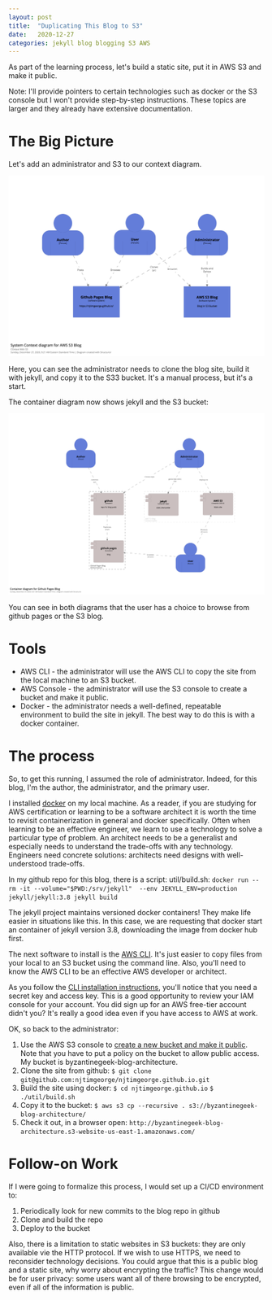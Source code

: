 ```yaml
---
layout: post
title:  "Duplicating This Blog to S3"
date:   2020-12-27
categories: jekyll blog blogging S3 AWS
---
```


As part of the learning process, let's build a static site, put 
it in AWS S3 and make it public.

Note: I'll provide pointers to certain technologies such as 
docker or the S3 console but I won't provide step-by-step
instructions. These topics are larger and they already have
extensive documentation.

# The Big Picture

Let's add an administrator and S3 to our context diagram.

![blog context diagram](/images/2020/12/structurizr-61862-S3Context.png)

Here, you can see the administrator needs to clone the blog site, build it with 
jekyll, and copy it to the S33 bucket. It's a manual process, but it's a start.

The container diagram now shows jekyll and the S3 bucket:

![blog container diagram](images/2020/12/structurizr-61862-S3Container.png)

You can see in both diagrams that the user has a choice to browse from github
pages or the S3 blog.

# Tools

- AWS CLI - the administrator will use the AWS CLI to copy the site from the local machine to an S3 bucket.
- AWS Console - the administrator will use the S3 console to create a bucket and make it public.
- Docker - the administrator needs a well-defined, repeatable environment to build the site in jekyll. The best way to do this is with a docker container.

# The process

So, to get this running, I assumed the role of administrator. Indeed, for this 
blog, I'm the author, the administrator, and the primary user. 

I installed [docker](https://www.docker.com/) on my local machine. As a reader,
if you are studying for AWS certification or learning to be a software architect
it is worth the time to revisit containerization in general and docker 
specifically. Often when learning to be an effective engineer, we learn to use
a technology to solve a particular type of problem. An architect needs to be a 
generalist and especially needs to understand the trade-offs with any
technology. Engineers need concrete solutions: architects need designs with 
well-understood trade-offs.

In my github repo for this blog, there is a script: util/build.sh:
`docker run --rm -it --volume="$PWD:/srv/jekyll"  --env JEKYLL_ENV=production jekyll/jekyll:3.8 jekyll build`

The jekyll project maintains versioned docker containers! They make life 
easier in situations like this. In this case, we are requesting that docker
start an container of jekyll version 3.8, downloading the image from docker hub
first.

The next software to install is the [AWS CLI](https://aws.amazon.com/cli/). 
It's just easier to copy files from your local to an S3 bucket using 
the command line. Also, you'll need to know the AWS CLI to be an effective 
AWS developer or architect. 

As you follow the [CLI installation instructions](https://docs.aws.amazon.com/cli/latest/userguide/cli-chap-install.html), you'll notice that you need a 
secret key and access key. This is a good opportunity to review your IAM 
console for your account. You did sign up for an AWS free-tier account
didn't you? It's really a good idea even if you have access to AWS at work.

OK, so back to the administrator:

1. Use the AWS S3 console to [create a new bucket and make it public](https://docs.aws.amazon.com/AmazonS3/latest/user-guide/static-website-hosting.html).
Note that you have to put a policy on the bucket to allow public access. My bucket is byzantinegeek-blog-architecture.
2. Clone the site from github: 
`$ git clone git@github.com:njtimgeorge/njtimgeorge.github.io.git`
3. Build the site using docker: 
`$ cd njtimgeorge.github.io`
`$ ./util/build.sh`
4. Copy it to the bucket:
`$ aws s3 cp --recursive . s3://byzantinegeek-blog-architecture/`
5. Check it out, in a browser open: `http://byzantinegeek-blog-architecture.s3-website-us-east-1.amazonaws.com/`

# Follow-on Work

If I were going to formalize this process, I would set up a CI/CD
environment to:

1. Periodically look for new commits to the blog repo in github
3. Clone and build the repo
5. Deploy to the bucket

Also, there is a limitation to static websites in S3 buckets: they 
are only available vie the HTTP protocol. If we wish to use HTTPS,
we need to reconsider technology decisions. You could argue that this
is a public blog and a static site, why worry about encrypting the 
traffic? This change would be for user privacy: some users want all 
of there browsing to be encrypted, even if all of the information is
public.